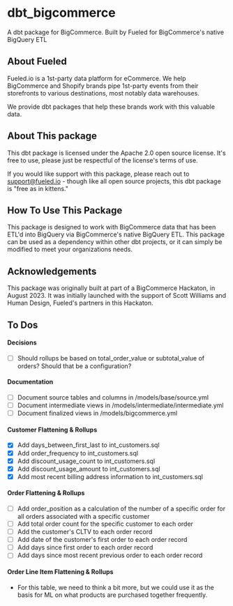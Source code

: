 # dbt_bigcommerce

A dbt package for BigCommerce. Built by Fueled for BigCommerce's native BigQuery ETL

## About Fueled

Fueled.io is a 1st-party data platform for eCommerce. We help BigCommerce and Shopify brands
pipe 1st-party events from their storefronts to various destinations, most notably data warehouses.

We provide dbt packages that help these brands work with this valuable data.

## About This package

This dbt package is licensed under the Apache 2.0 open source license. It's free to use, please just
be respectful of the license's terms of use.

If you would like support with this package, please reach out to support@fueled.io - though like all
open source projects, this dbt package is "free as in kittens."

## How To Use This Package

This package is designed to work with BigCommerce data that has been ETL'd into BigQuery via
BigCommerce's native BigQuery ETL. This package can be used as a dependency within other dbt projects, or 
it can simply be modified to meet your organizations needs.

## Acknowledgements

This package was originally built at part of a BigCommerce Hackaton, in August 2023. It was initially
launched with the support of Scott Williams and Human Design, Fueled's partners in this Hackaton.

## To Dos 

#### Decisions

* [ ] Should rollups be based on total_order_value or subtotal_value of orders? Should that be a configuration?

#### Documentation

* [ ] Document source tables and columns in /models/base/source.yml
* [ ] Document intermediate views in /models/intermediate/intermediate.yml
* [ ] Document finalized views in /models/bigcommerce.yml

#### Customer Flattening & Rollups

* [x] Add days_between_first_last to int_customers.sql
* [x] Add order_frequency to int_customers.sql
* [x] Add discount_usage_count to int_customers.sql
* [x] Add discount_usage_amount to int_customers.sql
* [x] Add most recent billing address information to int_customers.sql

#### Order Flattening & Rollups

* [ ] Add order_position as a calculation of the number of a specific order for all orders associated with a specific customer
* [ ] Add total order count for the specific customer to each order
* [ ] Add the customer's CLTV to each order record
* [ ] Add date of the customer's first order to each order record
* [ ] Add days since first order to each order record
* [ ] Add days since most recent previous order to each order record

#### Order Line Item Flattening & Rollups

* For this table, we need to think a bit more, but we could use it as the basis for ML on what products are purchased together frequently.
